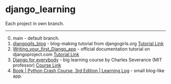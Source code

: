 # django_learning

Each project in own branch.

---
0. main - default branch.
1. [djangogils_blog](https://github.com/SibDiP/django_learning/tree/djangogirls_blog) - blog-making tutorial from djangogirls.org 
[Tutorial Link](https://tutorial.djangogirls.org/en/)
2. [Writing_your_first_Django_app](https://github.com/SibDiP/django_learning/tree/writing_your_first_Django_app) - official documentation tutorial on djangoproject.com
[Tutorial Link](https://docs.djangoproject.com/en/4.1/intro/)
3. [Django for everybody](https://github.com/SibDiP/django_learning/tree/dj4e) - big learning course by Charles Severance (MIT professor)
[Course Link](https://www.dj4e.com/)
4. [Book | Python Crash Course, 3rd Edition | Learning Log](https://github.com/SibDiP/django_learning/tree/python_crash_course_learning_log) - small blog-like app.
